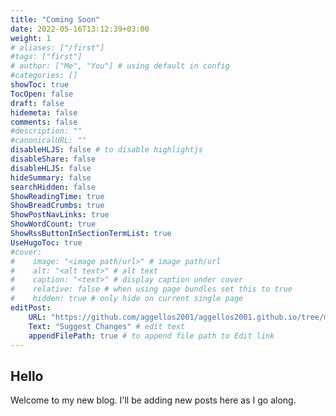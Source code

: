 ```yaml
---
title: "Coming Soon"
date: 2022-05-16T13:12:39+03:00
weight: 1
# aliases: ["/first"]
#tags: ["first"]
# author: ["Me", "You"] # using default in config
#categories: []
showToc: true
TocOpen: false
draft: false
hidemeta: false
comments: false
#description: ""
#canonicalURL: ""
disableHLJS: false # to disable highlightjs
disableShare: false
disableHLJS: false
hideSummary: false
searchHidden: false
ShowReadingTime: true
ShowBreadCrumbs: true
ShowPostNavLinks: true
ShowWordCount: true
ShowRssButtonInSectionTermList: true
UseHugoToc: true
#cover:
#    image: "<image path/url>" # image path/url
#    alt: "<alt text>" # alt text
#    caption: "<text>" # display caption under cover
#    relative: false # when using page bundles set this to true
#    hidden: true # only hide on current single page
editPost:
    URL: "https://github.com/aggellos2001/aggellos2001.github.io/tree/main/content"
    Text: "Suggest Changes" # edit text
    appendFilePath: true # to append file path to Edit link
---
```


## Hello

Welcome to my new blog. I'll be adding new posts here as I go along.